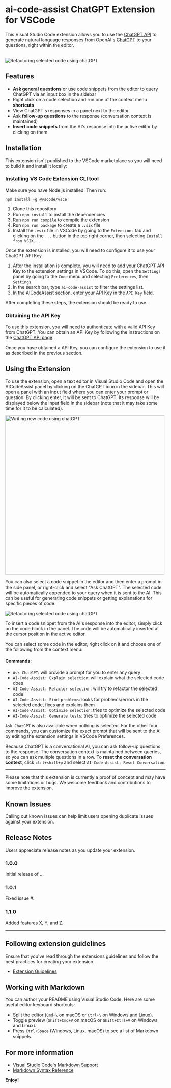 # ai-code-assist ChatGPT Extension for VSCode

This Visual Studio Code extension allows you to use the [ChatGPT API](https://platform.openai.com/docs/api-reference) to generate natural language responses from OpenAI's [ChatGPT](https://chat.openai.com/chat) to your questions, right within the editor.

<br>

<img src="examples/optimize.png" alt="Refactoring selected code using chatGPT"/>

## Features

- **Ask general questions** or use code snippets from the editor to query ChatGPT via an input box in the sidebar
- Right click on a code selection and run one of the context menu **shortcuts**
- View ChatGPT's responses in a panel next to the editor
- Ask **follow-up questions** to the response (conversation context is maintained)
- **Insert code snippets** from the AI's response into the active editor by clicking on them

## Installation

This extension isn't published to the VSCode marketplace so you will need to build it and install it locally:

### Installing VS Code Extension CLI tool

Make sure you have Node.js installed. Then run:

```
npm install -g @vscode/vsce
```

1. Clone this repository
2. Run `npm install` to install the dependencies
3. Run `npm run compile` to compile the extension
4. Run `npm run package` to create a `.vsix` file
5. Install the `.vsix` file in VSCode by going to the `Extensions` tab and clicking on the `...` button in the top right corner, then selecting `Install from VSIX...`

Once the extension is installed, you will need to configure it to use your ChatGPT API Key.

1. After the installation is complete, you will need to add your ChatGPT API Key to the extension settings in VSCode. To do this, open the `Settings` panel by going to the `Code` menu and selecting `Preferences`, then `Settings`.
2. In the search bar, type `ai-code-assist` to filter the settings list.
3. In the AICodeAssist section, enter your API Key in the `API Key` field.

After completing these steps, the extension should be ready to use.

### Obtaining the API Key

To use this extension, you will need to authenticate with a valid API Key from ChatGPT. You can obtain an API Key by following the instructions on the [ChatGPT API page](https://platform.openai.com/docs/api-reference).

Once you have obtained a API Key, you can configure the extension to use it as described in the previous section.

## Using the Extension

To use the extension, open a text editor in Visual Studio Code and open the AICodeAssist panel by clicking on the ChatGPT icon in the sidebar. This will open a panel with an input field where you can enter your prompt or question. By clicking enter, it will be sent to ChatGPT. Its response will be displayed below the input field in the sidebar (note that it may take some time for it to be calculated).

<img src="examples/ask.png" alt="Writing new code using chatGPT" width="500"/>

You can also select a code snippet in the editor and then enter a prompt in the side panel, or right-click and select "Ask ChatGPT". The selected code will be automatically appended to your query when it is sent to the AI. This can be useful for generating code snippets or getting explanations for specific pieces of code.

<img src="examples/explain.png" alt="Refactoring selected code using chatGPT"/>

To insert a code snippet from the AI's response into the editor, simply click on the code block in the panel. The code will be automatically inserted at the cursor position in the active editor.

You can select some code in the editor, right click on it and choose one of the following from the context menu:

#### Commands:

- `Ask ChatGPT`: will provide a prompt for you to enter any query
- `AI-Code-Assist: Explain selection`: will explain what the selected code does
- `AI-Code-Assist: Refactor selection`: will try to refactor the selected code
- `AI-Code-Assist: Find problems`: looks for problems/errors in the selected code, fixes and explains them
- `AI-Code-Assist: Optimize selection`: tries to optimize the selected code
- `AI-Code-Assist: Generate tests`: tries to optimize the selected code

`Ask ChatGPT` is also available when nothing is selected. For the other four commands, you can customize the exact prompt that will be sent to the AI by editing the extension settings in VSCode Preferences.

Because ChatGPT is a conversational AI, you can ask follow-up questions to the response. The conversation context is maintained between queries, so you can ask multiple questions in a row.
To **reset the conversation context**, click `ctrl+shift+p` and select `AI-Code-Assist: Reset Conversation`.

---

Please note that this extension is currently a proof of concept and may have some limitations or bugs. We welcome feedback and contributions to improve the extension.

## Known Issues

Calling out known issues can help limit users opening duplicate issues against your extension.

## Release Notes

Users appreciate release notes as you update your extension.

### 1.0.0

Initial release of ...

### 1.0.1

Fixed issue #.

### 1.1.0

Added features X, Y, and Z.

---

## Following extension guidelines

Ensure that you've read through the extensions guidelines and follow the best practices for creating your extension.

- [Extension Guidelines](https://code.visualstudio.com/api/references/extension-guidelines)

## Working with Markdown

You can author your README using Visual Studio Code. Here are some useful editor keyboard shortcuts:

- Split the editor (`Cmd+\` on macOS or `Ctrl+\` on Windows and Linux).
- Toggle preview (`Shift+Cmd+V` on macOS or `Shift+Ctrl+V` on Windows and Linux).
- Press `Ctrl+Space` (Windows, Linux, macOS) to see a list of Markdown snippets.

## For more information

- [Visual Studio Code's Markdown Support](http://code.visualstudio.com/docs/languages/markdown)
- [Markdown Syntax Reference](https://help.github.com/articles/markdown-basics/)

**Enjoy!**
